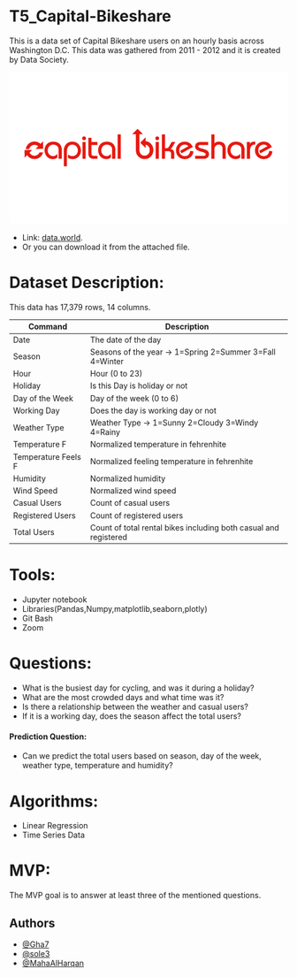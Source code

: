 # T5_Capital-Bikeshare
This is a data set of Capital Bikeshare users on an hourly basis across Washington D.C.
This data was gathered from 2011 - 2012 and it is created by 
Data Society.

![](Images/capital-bikeshare-logo.png)
- Link: [data.world](https://data.world/data-society/capital-bikeshare-2011-2012).
- Or you can download it from the attached file.

# Dataset Description:
This data has 17,379 rows, 14 columns.


| Command | Description |
| --- | --- |
| Date | The date of the day |
| Season | Seasons of the year -> 1=Spring 2=Summer 3=Fall 4=Winter |
| Hour | Hour (0 to 23) |
| Holiday | Is this Day is holiday or not |
| Day of the Week | Day of the week (0 to 6) |
| Working Day | Does the day is working day or not  |
| Weather Type | Weather Type -> 1=Sunny 2=Cloudy 3=Windy 4=Rainy |
| Temperature F | Normalized temperature in fehrenhite |
| Temperature Feels F | Normalized feeling temperature in fehrenhite |
| Humidity | Normalized humidity |
| Wind Speed | Normalized wind speed |
| Casual Users | Count of casual users |
| Registered Users | Count of registered users |
| Total Users | Count of total rental bikes including both casual and registered |

# Tools:
- Jupyter notebook
- Libraries(Pandas,Numpy,matplotlib,seaborn,plotly)
- Git Bash
- Zoom

# Questions:
- What is the busiest day for cycling, and was it during a holiday?
- What are the most crowded days and what time was it?
- Is there a relationship between the weather and casual users?
- If it is a working day, does the season affect the total users?
#### Prediction Question:
- Can we predict the total users based on season, day of the week, weather type, temperature and humidity?

# Algorithms:
- Linear Regression
- Time Series Data

# MVP:
The MVP goal is to answer at least three of the mentioned questions.

## Authors

- [@Gha7](https://github.com/Gha7)
- [@sole3](https://github.com/sole3)
- [@MahaAlHarqan](https://github.com/MahaAlHarqan)
